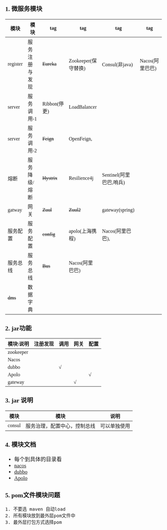 <span  style="font-family: Simsun,serif; font-size: 17px; ">

### 1. 微服务模块

模块 | 模块 | tag| tag| tag| tag
---|---|---|---|---|---
register | 服务注册与发现 | ~~Eureka~~ | Zookeeper(保守替换) | Consul(非java) | Nacos(阿里巴巴)
server | 服务调用-1 | Ribbon(停更) | LoadBalancer |
server | 服务调用-2 | ~~Feign~~ | OpenFeign,
熔断 | 服务降级/熔断 | ~~Hystrix~~ | Resilience4j | Sentinel(阿里巴巴,哨兵)
gatway | 网关 | ~~Zuul~~ | ~~Zuul2~~ | gateway(spring)
服务配置 | 服务配置 | ~~config~~ | apolo(上海携程) | Nacos(阿里巴巴),
服务总线 | 服务总线 | ~~Bus~~ | Nacos(阿里巴巴)
~~dms~~ | 数据字典 |  |

### 2. jar功能

模块\说明 | 注册发现 | 调用 | 网关 | 配置
---|---|---|---|---
zookeeper | | | |   |
Nacos | | | | |
dubbo | | √ |  |  |
Apolo |   |   |   | √ |
gateway |   |   | √ |   |

### 3. jar 说明

模块 | 模块 | 说明
---|---|---
consul | 服务治理，配置中心，控制总线 | 可以单独使用

### 4. 模块文档

- 每个到具体的目录看
- [nacos](https://nacos.io/zh-cn/docs/quick-start.html)
- [dubbo]()
- [Apolo]()

### 5. pom文件模块问题

~~~
1. 不要选 maven 自动load
2. 所有模块放到最外层pom文件中
3. 最外层打包方式选择pom
~~~

</span>